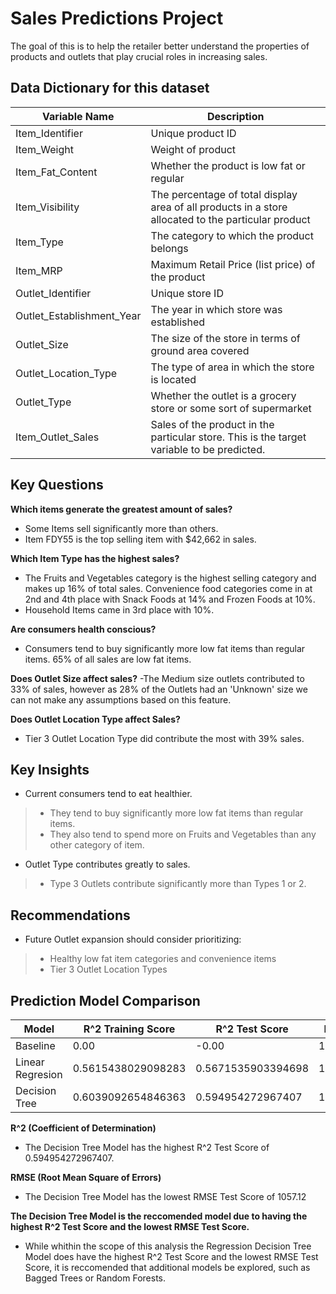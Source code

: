 # **Sales Predictions Project**

The goal of this is to help the retailer better understand the properties of products and outlets that play crucial roles in increasing sales.

## **Data Dictionary for this dataset**

|**Variable Name**|	**Description**|
| ----- | ----- |
|Item_Identifier|	Unique product ID|
|Item_Weight|	Weight of product|
|Item_Fat_Content|	Whether the product is low fat or regular|
|Item_Visibility|	The percentage of total display area of all products in a store allocated to the particular product|
|Item_Type|	The category to which the product belongs|
|Item_MRP|	Maximum Retail Price (list price) of the product|
|Outlet_Identifier|	Unique store ID|
|Outlet_Establishment_Year|	The year in which store was established|
|Outlet_Size|	The size of the store in terms of ground area covered|
|Outlet_Location_Type|	The type of area in which the store is located|
|Outlet_Type|	Whether the outlet is a grocery store or some sort of supermarket|
|Item_Outlet_Sales|	Sales of the product in the particular store. This is the target variable to be predicted.|

## **Key Questions**

**Which items generate the greatest amount of sales?**
- Some Items sell significantly more than others.
- Item FDY55 is the top selling item with $42,662 in sales.

**Which Item Type has the highest sales?**
- The Fruits and Vegetables category is the highest selling category and makes up 16% of total sales.
Convenience food categories come in at 2nd and 4th place with Snack Foods at 14% and Frozen Foods at 10%.
- Household Items came in 3rd place with 10%.

**Are consumers health conscious?**
- Consumers tend to buy significantly more low fat items than regular items.
65% of all sales are low fat items.

**Does Outlet Size affect sales?**
-The Medium size outlets contributed to 33% of sales, however as 28% of the Outlets had an 'Unknown' size we can not make any assumptions based on this feature.

**Does Outlet Location Type affect Sales?**
- Tier 3 Outlet Location Type did contribute the most with 39% sales.

## **Key Insights**
- Current consumers tend to eat healthier. 
> - They tend to buy significantly more low fat items than regular items.
> - They also tend to spend more on Fruits and Vegetables than any other category of item.
- Outlet Type contributes greatly to sales.
> - Type 3 Outlets contribute significantly more than Types 1 or 2.

## **Recommendations**
- Future Outlet expansion should consider prioritizing:
> - Healthy low fat item categories and convenience items
> - Tier 3 Outlet Location Types


## **Prediction Model Comparison**

| Model | R^2 Training Score | R^2 Test Score | RMSE Training Score | RMSE Test Score |
| ----------- | ----------- | ----------- | ----------- | ----------- |
| Baseline | 0.00 | -0.00 | 1720.31 | 1664.98 |
| Linear Regresion | 0.5615438029098283 | 0.5671535903394698 | 1139.1188233294758 | 1092.8007198762534 |
| Decision Tree | 0.6039092654846363 | 0.594954272967407 | 1,082.69 | 1,057.12  |

**R^2 (Coefficient of Determination)**
- The Decision Tree Model has the highest R^2 Test Score of 0.594954272967407.

**RMSE (Root Mean Square of Errors)**
- The Decision Tree Model has the lowest RMSE Test Score of 1057.12 

**The Decision Tree Model is the reccomended model due to having the highest R^2 Test Score and the lowest RMSE Test Score.**
- While whithin the scope of this analysis the Regression Decision Tree Model does have the highest R^2 Test Score and the lowest RMSE Test Score, it is reccomended that additional models be explored, such as Bagged Trees or Random Forests.



